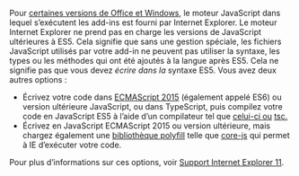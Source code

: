 Pour [certaines versions de Office et Windows](../concepts/browsers-used-by-office-web-add-ins.md), le moteur JavaScript dans lequel s’exécutent les add-ins est fourni par Internet Explorer. Le moteur Internet Explorer ne prend pas en charge les versions de JavaScript ultérieures à ES5. Cela signifie que sans une gestion spéciale, les fichiers JavaScript utilisés par votre add-in ne peuvent pas utiliser la syntaxe, les types ou les méthodes qui ont été ajoutés à la langue après ES5. Cela ne signifie pas que vous devez *écrire dans la* syntaxe ES5. Vous avez deux autres options :

- Écrivez votre code dans [ECMAScript 2015](https://www.w3schools.com/Js/js_es6.asp) (également appelé ES6) ou version ultérieure JavaScript, ou dans TypeScript, puis compilez votre code en JavaScript ES5 à l’aide d’un compilateur tel que [celui-ci ou](https://babeljs.io/) [tsc.](https://www.typescriptlang.org/index.html)
- Écrivez en JavaScript ECMAScript 2015 ou version ultérieure, mais chargez également une [bibliothèque polyfill](https://en.wikipedia.org/wiki/Polyfill_(programming)) telle que [core-js](https://github.com/zloirock/core-js) qui permet à IE d’exécuter votre code.

Pour plus d’informations sur ces options, voir [Support Internet Explorer 11](../develop/support-ie-11.md).
